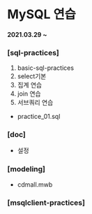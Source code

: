 # ****MySQL 연습****

#### 2021.03.29 ~

### [sql-practices]
01. basic-sql-practices
02. select기본
03. 집계 연습
04. join 연습
05. 서브쿼리 연습

- practice_01.sql

### [doc]
- 설정
### [modeling]
- cdmall.mwb
### [msqlclient-practices]